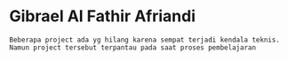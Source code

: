 # Gibrael Al Fathir Afriandi 

```
Beberapa project ada yg hilang karena sempat terjadi kendala teknis. Namun project tersebut terpantau pada saat proses pembelajaran
```

